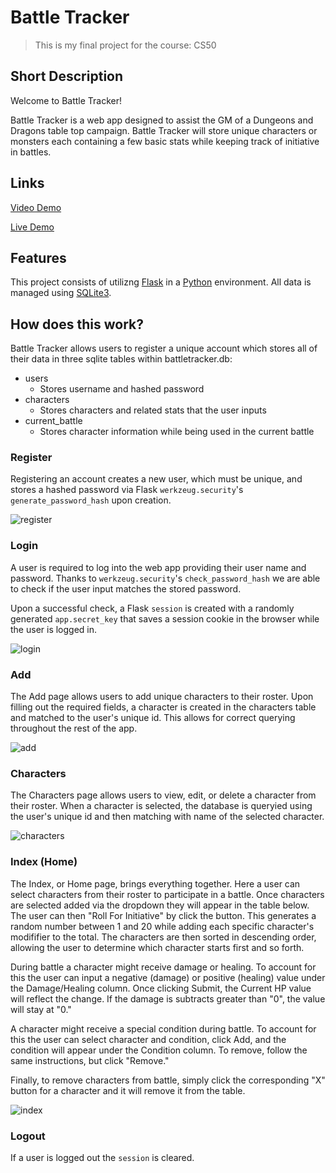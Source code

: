 # Battle Tracker

> This is my final project for the course: CS50

## Short Description

Welcome to Battle Tracker!

Battle Tracker is a web app designed to assist the GM of a Dungeons and Dragons table top campaign. Battle Tracker will store unique characters or monsters each containing a few basic stats while keeping track of initiative in battles.

## Links

[Video Demo](https://youtu.be/LeWseRsh2qk)

[Live Demo](http://lucashogg.pythonanywhere.com/)

## Features

This project consists of utilizng [Flask](https://flask.palletsprojects.com/en/2.3.x/) in a [Python](https://www.python.org/) environment. All data is managed using [SQLite3](https://docs.python.org/3/library/sqlite3.html).

## How does this work?

Battle Tracker allows users to register a unique account which stores all of their data in three sqlite tables within battletracker.db:

-   users
    -   Stores username and hashed password
-   characters
    -   Stores characters and related stats that the user inputs
-   current_battle
    -   Stores character information while being used in the current battle

### Register

Registering an account creates a new user, which must be unique, and stores a hashed password via Flask `werkzeug.security`'s `generate_password_hash` upon creation.

![register](https://github.com/lucashogg/Battle-Tracker/assets/73367876/25926590-10bc-488d-b24a-3ef4aed90f5e)

### Login

A user is required to log into the web app providing their user name and password. Thanks to `werkzeug.security`'s `check_password_hash` we are able to check if the user input matches the stored password.

Upon a successful check, a Flask `session` is created with a randomly generated `app.secret_key` that saves a session cookie in the browser while the user is logged in.

![login](https://github.com/lucashogg/Battle-Tracker/assets/73367876/2aeea0a2-6f1f-4828-89fc-94ac6b1acda9)

### Add

The Add page allows users to add unique characters to their roster. Upon filling out the required fields, a character is created in the characters table and matched to the user's unique id. This allows for correct querying throughout the rest of the app.

![add](https://github.com/lucashogg/Battle-Tracker/assets/73367876/a8b323f8-8e8a-432f-af40-72230e8daef7)

### Characters

The Characters page allows users to view, edit, or delete a character from their roster. When a character is selected, the database is queryied using the user's unique id and then matching with name of the selected character.

![characters](https://github.com/lucashogg/Battle-Tracker/assets/73367876/b86aea74-a930-4e35-93df-b4581b184d52)

### Index (Home)

The Index, or Home page, brings everything together. Here a user can select characters from their roster to participate in a battle. Once characters are selected added via the dropdown they will appear in the table below. The user can then "Roll For Initiative" by click the button. This generates a random number between 1 and 20 while adding each specific character's modififier to the total. The characters are then sorted in descending order, allowing the user to determine which character starts first and so forth.

During battle a character might receive damage or healing. To account for this the user can input a negative (damage) or positive (healing) value under the Damage/Healing column. Once clicking Submit, the Current HP value will reflect the change. If the damage is subtracts greater than "0", the value will stay at "0."

A character might receive a special condition during battle. To account for this the user can select character and condition, click Add, and the condition will appear under the Condition column. To remove, follow the same instructions, but click "Remove."

Finally, to remove characters from battle, simply click the corresponding "X" button for a character and it will remove it from the table.

![index](https://github.com/lucashogg/Battle-Tracker/assets/73367876/344758a2-ac99-40cc-9f09-bba4eb39f484)

### Logout

If a user is logged out the `session` is cleared.

